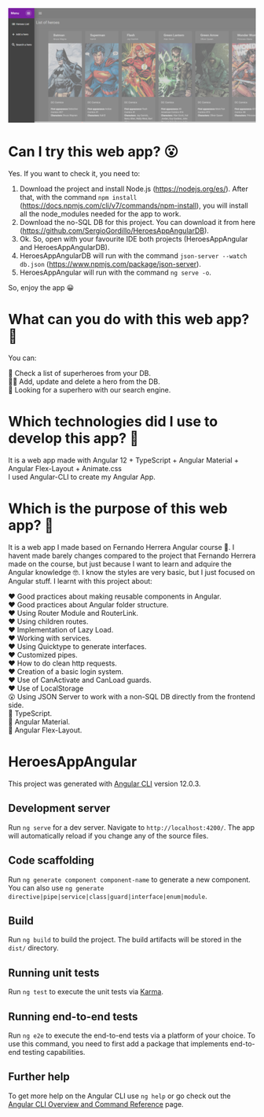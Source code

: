 <img src="https://github.com/SergioGordillo/HeroesAppAngular/blob/main/heroesappangular.png" alt="Main Screen of Heroes App Angular"/>

# Can I try this web app? :open_mouth:

Yes. If you want to check it, you need to: <br>

1) Download the project and install Node.js (https://nodejs.org/es/). After that, with the command `npm install` (https://docs.npmjs.com/cli/v7/commands/npm-install), you will install all the node_modules needed for the app to work. <br>
2) Download the no-SQL DB for this project. You can download it from here (https://github.com/SergioGordillo/HeroesAppAngularDB). <br>
3) Ok. So, open with your favourite IDE both projects (HeroesAppAngular and HeroesAppAngularDB). <br>
4) HeroesAppAngularDB will run with the command `json-server --watch db.json` (https://www.npmjs.com/package/json-server). <br>
5) HeroesAppAngular will run with the command `ng serve -o`. <br>

So, enjoy the app :grinning:

# What can you do with this web app? :thinking:

You can: <br>

:superhero: Check a list of superheroes from your DB. <br>
:superhero_man: Add, update and delete a hero from the DB. <br>
:eyes: Looking for a superhero with our search engine. <br>


# Which technologies did I use to develop this app? :thinking:

It is a web app made with Angular 12 + TypeScript + Angular Material + Angular Flex-Layout + Animate.css <br>
I used Angular-CLI to create my Angular App. <br>

# Which is the purpose of this web app? :thinking:

It is a web app I made based on Fernando Herrera Angular course 🧐. I havent made barely changes compared to the project that Fernando Herrera made on the course, but just because I want to learn and adquire the Angular knowledge 🤓. I know the styles are very basic, but I just focused on Angular stuff. I learnt with this project about:

❤️ Good practices about making reusable components in Angular. <br>
❤️ Good practices about Angular folder structure. <br>
:heart: Using Router Module and RouterLink.<br>
:heart: Using children routes.  <br>
:heart: Implementation of Lazy Load.  <br>
:heart: Working with services. <br>
:heart: Using Quicktype to generate interfaces. <br>
:heart: Customized pipes. <br>
:heart: How to do clean http requests.<br>
:heart: Creation of a basic login system. <br>
:heart: Use of CanActivate and CanLoad guards. <br>
:heart: Use of LocalStorage <br>
:open_mouth: Using JSON Server to work with a non-SQL DB directly from the frontend side. <br>
:blue_heart: TypeScript. <br>
:art: Angular Material.  <br>
:art: Angular Flex-Layout.  <br>

# HeroesAppAngular

This project was generated with [Angular CLI](https://github.com/angular/angular-cli) version 12.0.3.

## Development server

Run `ng serve` for a dev server. Navigate to `http://localhost:4200/`. The app will automatically reload if you change any of the source files.

## Code scaffolding

Run `ng generate component component-name` to generate a new component. You can also use `ng generate directive|pipe|service|class|guard|interface|enum|module`.

## Build

Run `ng build` to build the project. The build artifacts will be stored in the `dist/` directory.

## Running unit tests

Run `ng test` to execute the unit tests via [Karma](https://karma-runner.github.io).

## Running end-to-end tests

Run `ng e2e` to execute the end-to-end tests via a platform of your choice. To use this command, you need to first add a package that implements end-to-end testing capabilities.

## Further help

To get more help on the Angular CLI use `ng help` or go check out the [Angular CLI Overview and Command Reference](https://angular.io/cli) page.
